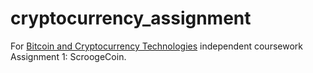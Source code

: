# cryptocurrency_assignment

For [Bitcoin and Cryptocurrency Technologies](http://bitcoinbook.cs.princeton.edu/) independent coursework Assignment 1: ScroogeCoin.
